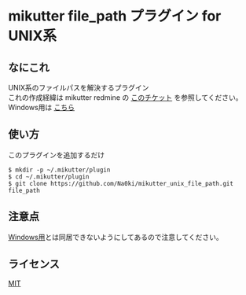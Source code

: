 # mikutter file_path プラグイン for UNIX系

## なにこれ
UNIX系のファイルパスを解決するプラグイン  
これの作成経緯は mikutter redmine の [このチケット](https://dev.mikutter.hachune.net/issues/954) を参照してください。  
Windows用は [こちら](https://github.com/Na0ki/mikutter_windows_local_file_path.git)

## 使い方
このプラグインを追加するだけ

```
$ mkdir -p ~/.mikutter/plugin
$ cd ~/.mikutter/plugin
$ git clone https://github.com/Na0ki/mikutter_unix_file_path.git file_path
```

## 注意点
[Windows用](https://github.com/Na0ki/mikutter_windows_local_file_path.git)とは同居できないようにしてあるので注意してください。

## ライセンス
[MIT](/LICENSE)

